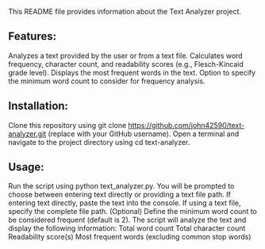 This README file provides information about the Text Analyzer project.

## Features:

Analyzes a text provided by the user or from a text file.
Calculates word frequency, character count, and readability scores (e.g., Flesch-Kincaid grade level).
Displays the most frequent words in the text.
Option to specify the minimum word count to consider for frequency analysis.

## Installation:

Clone this repository using git clone https://github.com/john42590/text-analyzer.git (replace <username> with your GitHub username).
Open a terminal and navigate to the project directory using cd text-analyzer.

## Usage:

Run the script using python text_analyzer.py.
You will be prompted to choose between entering text directly or providing a text file path.
If entering text directly, paste the text into the console.
If using a text file, specify the complete file path.
(Optional) Define the minimum word count to be considered frequent (default is 2).
The script will analyze the text and display the following information:
Total word count
Total character count
Readability score(s)
Most frequent words (excluding common stop words)
